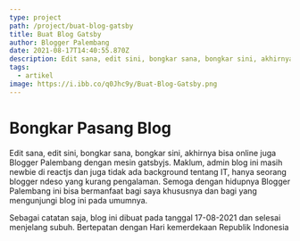 ```yaml
---
type: project
path: /project/buat-blog-gatsby
title: Buat Blog Gatsby
author: Blogger Palembang
date: 2021-08-17T14:40:55.870Z
description: Edit sana, edit sini, bongkar sana, bongkar sini, akhirnya bisa online juga blog Gak Jelas dengan mesin gatsbyjs.
tags:
  - artikel
image: https://i.ibb.co/q0Jhc9y/Buat-Blog-Gatsby.png
---
```


# Bongkar Pasang Blog
Edit sana, edit sini, bongkar sana, bongkar sini, akhirnya bisa online juga Blogger Palembang dengan mesin gatsbyjs.
Maklum, admin blog ini masih newbie di reactjs dan juga tidak ada background tentang IT, hanya seorang blogger ndeso yang kurang pengalaman.
Semoga dengan hidupnya Blogger Palembang ini bisa bermanfaat bagi saya khususnya dan bagi yang mengunjungi blog ini pada umumnya.

Sebagai catatan saja, blog ini dibuat pada tanggal 17-08-2021 dan selesai menjelang subuh. Bertepatan dengan Hari kemerdekaan Republik Indonesia
